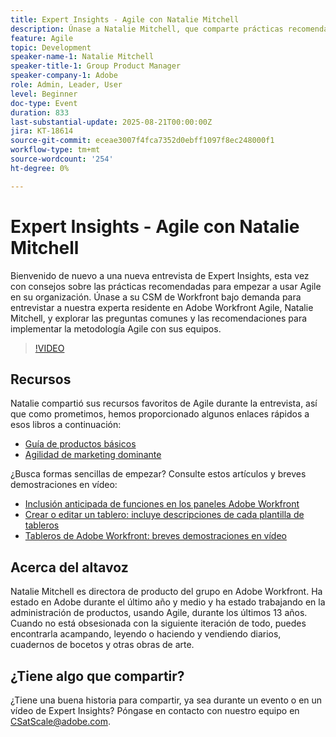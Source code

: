 ```yaml
---
title: Expert Insights - Agile con Natalie Mitchell
description: Únase a Natalie Mitchell, que comparte prácticas recomendadas, recursos y sugerencias de Agile para implementar correctamente Agile con sus equipos de Workfront.
feature: Agile
topic: Development
speaker-name-1: Natalie Mitchell
speaker-title-1: Group Product Manager
speaker-company-1: Adobe
role: Admin, Leader, User
level: Beginner
doc-type: Event
duration: 833
last-substantial-update: 2025-08-21T00:00:00Z
jira: KT-18614
source-git-commit: eceae3007f4fca7352d0ebff1097f8ec248000f1
workflow-type: tm+mt
source-wordcount: '254'
ht-degree: 0%

---
```



# Expert Insights - Agile con Natalie Mitchell

Bienvenido de nuevo a una nueva entrevista de Expert Insights, esta vez con consejos sobre las prácticas recomendadas para empezar a usar Agile en su organización. Únase a su CSM de Workfront bajo demanda para entrevistar a nuestra experta residente en Adobe Workfront Agile, Natalie Mitchell, y explorar las preguntas comunes y las recomendaciones para implementar la metodología Agile con sus equipos.

>[!VIDEO](https://video.tv.adobe.com/v/3469891/?learn=on&enablevpops)

## Recursos

Natalie compartió sus recursos favoritos de Agile durante la entrevista, así que como prometimos, hemos proporcionado algunos enlaces rápidos a esos libros a continuación:
* [Guía de productos básicos](https://leanproductplaybook.com/)
* [Agilidad de marketing dominante](https://masteringmarketingagility.com/)

¿Busca formas sencillas de empezar? Consulte estos artículos y breves demostraciones en vídeo:

* [Inclusión anticipada de funciones en los paneles Adobe Workfront](https://experienceleague.adobe.com/docs/workfront/using/agile/boards-in-workfront/boards-early-feature-opt-in.html?lang=en)
* [Crear o editar un tablero: incluye descripciones de cada plantilla de tableros](https://experienceleague.adobe.com/docs/workfront/using/agile/boards-in-workfront/create-edit-board.html?lang=en)
* [Tableros de Adobe Workfront: breves demostraciones en vídeo](https://experienceleague.adobe.com/docs/workfront/using/agile/boards-in-workfront/boards-video-demonstrations.html?lang=en)

## Acerca del altavoz

Natalie Mitchell es directora de producto del grupo en Adobe Workfront. Ha estado en Adobe durante el último año y medio y ha estado trabajando en la administración de productos, usando Agile, durante los últimos 13 años. Cuando no está obsesionada con la siguiente iteración de todo, puedes encontrarla acampando, leyendo o haciendo y vendiendo diarios, cuadernos de bocetos y otras obras de arte.

## ¿Tiene algo que compartir?

¿Tiene una buena historia para compartir, ya sea durante un evento o en un vídeo de Expert Insights? Póngase en contacto con nuestro equipo en [CSatScale@adobe.com](mailto:CSatScale@adobe.com).
